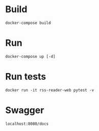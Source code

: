 # Build

```
docker-compose build
```

# Run

```
docker-compose up [-d]
```

# Run tests

```
docker run -it rss-reader-web pytest -v
```

# Swagger 

```
localhost:8080/docs
```
